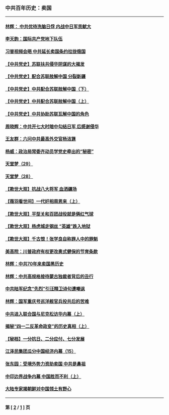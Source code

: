 ### 中共百年历史：卖国
---
#### [林辉： 中共优待洗脑日俘 内战中日军贡献大](../../pages/nf1176117/n13624644.md?07070430) 
#### [李天韵：国际共产党地下队伍](../../pages/nf1176117/n13611808.md?07070430) 
#### [习普视频会晤 中共延长卖国条约拉拢俄国](../../pages/nf1176117/n13060971.md?07070430) 
#### [【中共党史】苏联扶共侵华阴谋的大揭发](../../pages/nf1176117/n13056050.md?07070430) 
#### [【中共党史】配合苏联肢解中国 分裂新疆](../../pages/nf1176117/n13040700.md?07070430) 
#### [【中共党史】中共配合苏联肢解中国（下）](../../pages/nf1176117/n13035660.md?07070430) 
#### [【中共党史】中共配合苏联肢解中国（上）](../../pages/nf1176117/n13030262.md?07070430) 
#### [【中共党史】中共协助苏联瓦解中国的角色](../../pages/nf1176117/n13018109.md?07070430) 
#### [周晓辉：中共开七大时暗中勾结日军 后感谢侵华](../../pages/nf1176117/n12921960.md?07070430) 
#### [王友群：六问中共最高外交官杨洁篪](../../pages/nf1176117/n12836495.md?07070430) 
#### [杨威：政治局常委齐动员学党史牵出的“秘密”](../../pages/nf1176117/n12764642.md?07070430) 
#### [天堂梦（29）](../../pages/nf1176117/n12408465.md?07070430) 
#### [天堂梦（28）](../../pages/nf1176117/n12408309.md?07070430) 
#### [【欺世大观】抗战八大将军 血洒疆场](../../pages/nf1176117/n12357044.md?07070430) 
#### [【薇羽看世间】一代奸相周恩来（上）](../../pages/nf1176117/n12401109.md?07070430) 
#### [【欺世大观】平型关和百团战役就是俩红气球](../../pages/nf1176117/n12359157.md?07070430) 
#### [【欺世大观】杨虎城走钢丝 “英雄”跌入地狱](../../pages/nf1176117/n12358840.md?07070430) 
#### [【欺世大观】千古恨！张学良自称罪人中的罪魁](../../pages/nf1176117/n12358629.md?07070430) 
#### [美高院：川普政府有权更改奥式健保的节育条款](../../pages/nf1176117/n12242171.md?07070430) 
#### [林辉：中共70年来卖国黑历史](../../pages/nf1176117/n11552181.md?07070430) 
#### [林辉：中共高规格接待蒙古独裁者背后的丑行](../../pages/nf1176117/n11225005.md?07070430) 
#### [中共陆军纪念“先烈”引汪精卫诗句遭嘲讽](../../pages/nf1176117/n11153345.md?07070430) 
#### [林辉：国军重庆号巡洋舰官兵投共后的苦难](../../pages/nf1176117/n10997801.md?07070430) 
#### [中共进入联合国与尼克松访华内幕（上）](../../pages/nf1176117/n10138788.md?07070430) 
#### [揭秘“四一二反革命政变”的历史真相（上）](../../pages/nf1176117/n9996650.md?07070430) 
#### [【秘档】一分抗日、二分应付、七分发展](../../pages/nf1176117/n9331484.md?07070430) 
#### [江泽民集团瓜分中国经济内幕（15）](../../pages/nf1176117/n9268584.md?07070430) 
#### [张东园：受境外势力资助卖国 中共是鼻祖](../../pages/nf1176117/n9272480.md?07070430) 
#### [中印边界战争内幕 中国胜而不利（上）](../../pages/nf1176117/n9252458.md?07070430) 
#### [大陆专家揭朝鲜对中国领土有野心](../../pages/nf1176117/n9074056.md?07070430) 

---
#### 第 [ [2](./2.md?07070430) / [1](./1.md?07070430) ] 页
